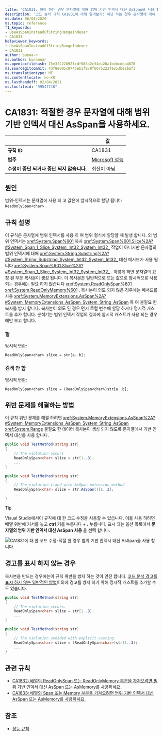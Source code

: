 ```yaml
---
title: 'CA1831: 해당 하는 경우 문자열에 대해 범위 기반 인덱서 대신 AsSpan을 사용 합니다 (코드 분석).'
description: '코드 분석 규칙 CA1831에 대해 알아보기: 해당 하는 경우 문자열에 대해 범위 기반 인덱서 대신 AsSpan을 사용 합니다.'
ms.date: 06/04/2020
ms.topic: reference
f1_keywords:
- UseAsSpanInsteadOfStringRangeIndexer
- CA1831
helpviewer_keywords:
- UseAsSpanInsteadOfStringRangeIndexer
- CA1831
author: buyaa-n
ms.author: bunamnan
ms.openlocfilehash: 78e3f222892fcdf503a2c54da20a1bdbcdda4670
ms.sourcegitcommit: 4df8e005c074ceb1f978f007b222fe253be2baf3
ms.translationtype: MT
ms.contentlocale: ko-KR
ms.lasthandoff: 02/04/2021
ms.locfileid: "99547748"
---
```

# <a name="ca1831-use-asspan-instead-of-range-based-indexers-for-string-when-appropriate"></a>CA1831: 적절한 경우 문자열에 대해 범위 기반 인덱서 대신 AsSpan을 사용하세요.

| | 값 |
|-|-|
| **규칙 ID** |CA1831|
| **범주** |[Microsoft 성능](performance-warnings.md)|
| **수정이 중단 되거나 중단 되지 않습니다.** |최신이 아님|

## <a name="cause"></a>원인

범위-인덱서는 문자열에 사용 되 고 값은에 암시적으로 할당 됩니다 `ReadOnlySpan<char>` .

## <a name="rule-description"></a>규칙 설명

이 규칙은 문자열에 범위 인덱서를 사용 하 여 범위 형식에 할당할 때 발생 합니다. 의 범위 인덱서는 <xref:System.Span%601> 복사 <xref:System.Span%601.Slice%2A?#System_Span_1_Slice_System_Int32_System_Int32_> 작업이 아니지만 문자열의 범위 인덱서에 대해 <xref:System.String.Substring%2A?#System_String_Substring_System_Int32_System_Int32_> 대신 메서드가 사용 됩니다 <xref:System.Span%601.Slice%2A?#System_Span_1_Slice_System_Int32_System_Int32_> . 이렇게 하면 문자열의 요청 된 부분 복사본이 생성 됩니다. 이 복사본은 일반적으로 또는 값으로 암시적으로 사용 되는 경우에는 필요 하지 않습니다 <xref:System.ReadOnlySpan%601> <xref:System.ReadOnlyMemory%601> . 복사본이 의도 되지 않은 경우에는 메서드를 사용 <xref:System.MemoryExtensions.AsSpan%2A?#System_MemoryExtensions_AsSpan_System_String_AsSpan> 하 여 불필요 한 복사를 방지 합니다. 복사본이 의도 된 경우 먼저 로컬 변수에 할당 하거나 명시적 캐스트를 추가 합니다. 분석기는 범위 인덱서 작업의 결과에 암시적 캐스트가 사용 되는 경우에만 보고 합니다.

### <a name="detects"></a>형

암시적 변환:

`ReadOnlySpan<char> slice = str[a..b];`

### <a name="does-not-detect"></a>검색 안 함

명시적 변환:

`ReadOnlySpan<char> slice = (ReadOnlySpan<char>)str[a..b];`

## <a name="how-to-fix-violations"></a>위반 문제를 해결하는 방법

이 규칙 위반 문제를 해결 하려면 <xref:System.MemoryExtensions.AsSpan%2A?#System_MemoryExtensions_AsSpan_System_String_AsSpan> <xref:System.Range> 불필요 한 데이터 복사본이 생성 되지 않도록 문자열에서 기반 인덱서 대신를 사용 합니다.

```csharp
public void TestMethod(string str)
{
    // The violation occurs
    ReadOnlySpan<char> slice = str[1..3];
    ...
}
```

```csharp
public void TestMethod(string str)
{
    // The violation fixed with AsSpan extension method
    ReadOnlySpan<char> slice = str.AsSpan()[1..3];
    ...
}
```

> [!TIP]
> Visual Studio에서이 규칙에 대 한 코드 수정을 사용할 수 있습니다. 이를 사용 하려면 배열 위반에 커서를 놓고 **ctrl** 키를 누릅니다 + **.** 누릅니다. 표시 되는 옵션 목록에서 **문자열의 범위 기반 인덱서 대신 AsSpan 사용** 을 선택 합니다.
>
> ![CA1831에 대 한 코드 수정-적절 한 경우 범위 기반 인덱서 대신 AsSpan을 사용 합니다.](media/ca1831_codefix.png)

## <a name="when-to-suppress-warnings"></a>경고를 표시 하지 않는 경우

복사본을 만드는 경우에는이 규칙 위반을 방지 하는 것이 안전 합니다. [코드 분석 경고를 표시 하지 않는 일반적인 방법](/visualstudio/code-quality/use-roslyn-analyzers#suppress-violations)이외에 경고를 방지 하기 위해 명시적 캐스트를 추가할 수도 있습니다.

```csharp
public void TestMethod(string str)
{
    // The violation occurs.
    ReadOnlySpan<char> slice = str[1..3];
    ...
}
```

```csharp
public void TestMethod(string str)
{
    // The violation avoided with explicit casting.
    ReadOnlySpan<char> slice = (ReadOnlySpan<char>)str[1..3];
    ...
}
```

## <a name="related-rules"></a>관련 규칙

- [CA1832: 배열의 ReadOnlySpan 또는 ReadOnlyMemory 부분을 가져오려면 범위 기반 인덱서 대신 AsSpan 또는 AsMemory를 사용하세요.](ca1832.md)
- [CA1833: 배열의 Span 또는 Memory 부분을 가져오려면 범위 기반 인덱서 대신 AsSpan 또는 AsMemory를 사용하세요.](ca1833.md)

## <a name="see-also"></a>참조

- [성능 규칙](performance-warnings.md)
